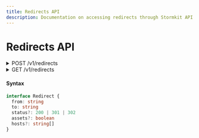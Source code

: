 ```yaml
---
title: Redirects API
description: Documentation on accessing redirects through Stormkit API.
---
```


# Redirects API

<details>

<summary>
  <span>POST </span><span>/v1/redirects</span>
</summary>

Set Environment Level Redirects.

```typescript
interface Request {
  "redirects": []Redirect
}

interface Response {
  "redirects": []Redirect
}
```

```bash
# Example

curl -X POST \
     -H 'Authorization: <api_key>' \
     -H 'Content-Type: application/javascript' \
     'https://api.stormkit.io/v1/redirects` \
     -d '{ "redirects": [{ "from": "/path", "to": "/new-path" }] }'
```

</details>

<details>

<summary>
  <span>GET </span><span>/v1/redirects</span>
</summary>

Get Environment Level Redirects.

```typescript
interface Response {
  "redirects": []Redirect
}
```

```bash
# Example

curl -X GET \
     -H 'Authorization: <api_key>' \
     -H 'Content-Type: application/javascript' \
     'https://api.stormkit.io/v1/redirects'
```

```json
{
  "redirects": [{ "from": "*", "to": "index.html" }]
}
```

</details>

#### Syntax

```typescript
interface Redirect {
  from: string
  to: string
  status?: 200 | 301 | 302
  assets?: boolean
  hosts?: string[]
}
```
